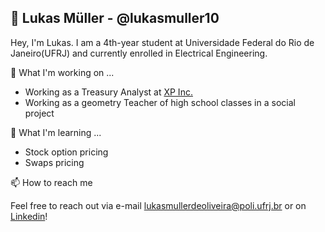 ## 👋 Lukas Müller - @lukasmuller10
Hey, I'm Lukas. I am a 4th-year student at Universidade Federal do Rio de Janeiro(UFRJ) and currently enrolled in Electrical Engineering.

🔭 What I'm working on ...
      <ul>
        <li>Working as a Treasury Analyst at [XP Inc.](https://www.xpi.com.br/)</li>
        <li>Working as a geometry Teacher of high school classes in a social project</li>
      </ul> 

🌱 What I'm learning ...
      <ul>
        <li>Stock option pricing</li>
        <li>Swaps pricing</li>
      </ul> 

📫 How to reach me

Feel free to reach out via e-mail lukasmullerdeoliveira@poli.ufrj.br or on [Linkedin](https://www.linkedin.com/in/lmuller-ufrj/)!

<!--
**lukasmuller10/lukasmuller10** is a ✨ _special_ ✨ repository because its `README.md` (this file) appears on your GitHub profile.

Here are some ideas to get you started:

- 🔭 I’m currently working on ...
- 🌱 I’m currently learning ...
- 👯 I’m looking to collaborate on ...
- 🤔 I’m looking for help with ...
- 💬 Ask me about ...
- 📫 How to reach me: ...
- 😄 Pronouns: ...
- ⚡ Fun fact: ...
-->

